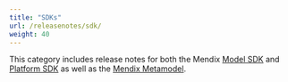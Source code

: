 ```yaml
---
title: "SDKs"
url: /releasenotes/sdk/
weight: 40
---
```


This category includes release notes for both the Mendix [Model SDK](/releasenotes/sdk/model-sdk/) and [Platform SDK](/releasenotes/sdk/platform-sdk/) as well as the [Mendix Metamodel](/releasenotes/sdk/metamodel/).
